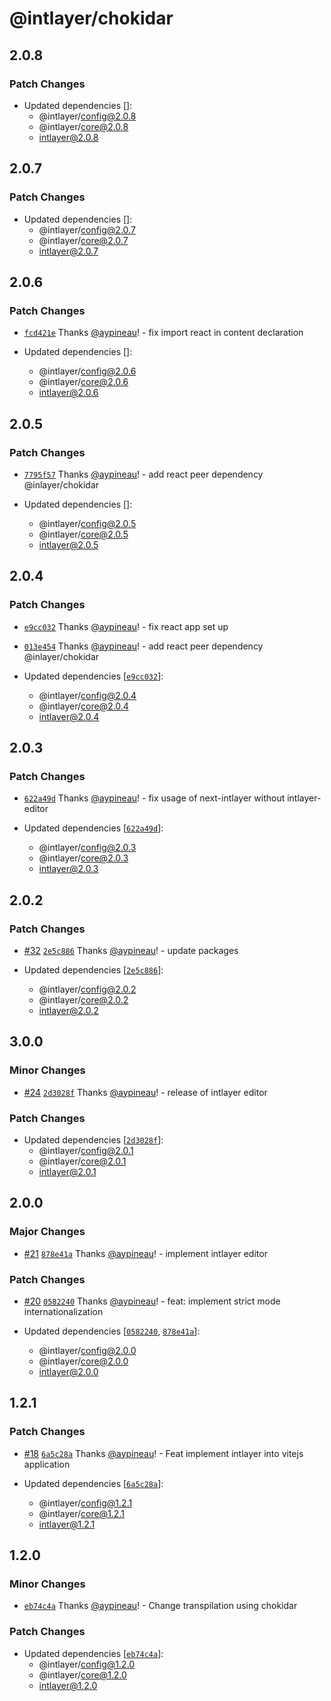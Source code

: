 # @intlayer/chokidar

## 2.0.8

### Patch Changes

- Updated dependencies []:
  - @intlayer/config@2.0.8
  - @intlayer/core@2.0.8
  - intlayer@2.0.8

## 2.0.7

### Patch Changes

- Updated dependencies []:
  - @intlayer/config@2.0.7
  - @intlayer/core@2.0.7
  - intlayer@2.0.7

## 2.0.6

### Patch Changes

- [`fcd421e`](https://github.com/aypineau/intlayer/commit/fcd421e8c2d2246d0e2d1877a870d6bc0608e48d) Thanks [@aypineau](https://github.com/aypineau)! - fix import react in content declaration

- Updated dependencies []:
  - @intlayer/config@2.0.6
  - @intlayer/core@2.0.6
  - intlayer@2.0.6

## 2.0.5

### Patch Changes

- [`7795f57`](https://github.com/aypineau/intlayer/commit/7795f57ca8d616c2539f22e5692d07ab92403d3e) Thanks [@aypineau](https://github.com/aypineau)! - add react peer dependency @inlayer/chokidar

- Updated dependencies []:
  - @intlayer/config@2.0.5
  - @intlayer/core@2.0.5
  - intlayer@2.0.5

## 2.0.4

### Patch Changes

- [`e9cc032`](https://github.com/aypineau/intlayer/commit/e9cc03211e3a86daa169c2e711566e202644f1d5) Thanks [@aypineau](https://github.com/aypineau)! - fix react app set up

- [`013e454`](https://github.com/aypineau/intlayer/commit/013e45437e30076daf120a17d581ed9d1e364ec4) Thanks [@aypineau](https://github.com/aypineau)! - add react peer dependency @inlayer/chokidar

- Updated dependencies [[`e9cc032`](https://github.com/aypineau/intlayer/commit/e9cc03211e3a86daa169c2e711566e202644f1d5)]:
  - @intlayer/config@2.0.4
  - @intlayer/core@2.0.4
  - intlayer@2.0.4

## 2.0.3

### Patch Changes

- [`622a49d`](https://github.com/aypineau/intlayer/commit/622a49d4eaf8477f3b42579a3fc27a3fefd41043) Thanks [@aypineau](https://github.com/aypineau)! - fix usage of next-intlayer without intlayer-editor

- Updated dependencies [[`622a49d`](https://github.com/aypineau/intlayer/commit/622a49d4eaf8477f3b42579a3fc27a3fefd41043)]:
  - @intlayer/config@2.0.3
  - @intlayer/core@2.0.3
  - intlayer@2.0.3

## 2.0.2

### Patch Changes

- [#32](https://github.com/aypineau/intlayer/pull/32) [`2e5c886`](https://github.com/aypineau/intlayer/commit/2e5c886169ccdbd16611b77d55e9892ca699ab8d) Thanks [@aypineau](https://github.com/aypineau)! - update packages

- Updated dependencies [[`2e5c886`](https://github.com/aypineau/intlayer/commit/2e5c886169ccdbd16611b77d55e9892ca699ab8d)]:
  - @intlayer/config@2.0.2
  - @intlayer/core@2.0.2
  - intlayer@2.0.2

## 3.0.0

### Minor Changes

- [#24](https://github.com/aypineau/intlayer/pull/24) [`2d3028f`](https://github.com/aypineau/intlayer/commit/2d3028f85cc58e554f2a219bf3ceedbceac7c716) Thanks [@aypineau](https://github.com/aypineau)! - release of intlayer editor

### Patch Changes

- Updated dependencies [[`2d3028f`](https://github.com/aypineau/intlayer/commit/2d3028f85cc58e554f2a219bf3ceedbceac7c716)]:
  - @intlayer/config@2.0.1
  - @intlayer/core@2.0.1
  - intlayer@2.0.1

## 2.0.0

### Major Changes

- [#21](https://github.com/aypineau/intlayer/pull/21) [`878e41a`](https://github.com/aypineau/intlayer/commit/878e41a8309bfc3f191a5b09a50d0aced57d4ccc) Thanks [@aypineau](https://github.com/aypineau)! - implement intlayer editor

### Patch Changes

- [#20](https://github.com/aypineau/intlayer/pull/20) [`0582240`](https://github.com/aypineau/intlayer/commit/058224018537c06a95f5f8484213d20a00500c7a) Thanks [@aypineau](https://github.com/aypineau)! - feat: implement strict mode internationalization

- Updated dependencies [[`0582240`](https://github.com/aypineau/intlayer/commit/058224018537c06a95f5f8484213d20a00500c7a), [`878e41a`](https://github.com/aypineau/intlayer/commit/878e41a8309bfc3f191a5b09a50d0aced57d4ccc)]:
  - @intlayer/config@2.0.0
  - @intlayer/core@2.0.0
  - intlayer@2.0.0

## 1.2.1

### Patch Changes

- [#18](https://github.com/aypineau/intlayer/pull/18) [`6a5c28a`](https://github.com/aypineau/intlayer/commit/6a5c28a2d5916b3a6c4e91d48bcdd3e6158cfa87) Thanks [@aypineau](https://github.com/aypineau)! - Feat implement intlayer into vitejs application

- Updated dependencies [[`6a5c28a`](https://github.com/aypineau/intlayer/commit/6a5c28a2d5916b3a6c4e91d48bcdd3e6158cfa87)]:
  - @intlayer/config@1.2.1
  - @intlayer/core@1.2.1
  - intlayer@1.2.1

## 1.2.0

### Minor Changes

- [`eb74c4a`](https://github.com/aypineau/intlayer/commit/eb74c4aa84b08b5f2dc1f8d13d91183328f4e285) Thanks [@aypineau](https://github.com/aypineau)! - Change transpilation using chokidar

### Patch Changes

- Updated dependencies [[`eb74c4a`](https://github.com/aypineau/intlayer/commit/eb74c4aa84b08b5f2dc1f8d13d91183328f4e285)]:
  - @intlayer/config@1.2.0
  - @intlayer/core@1.2.0
  - intlayer@1.2.0
